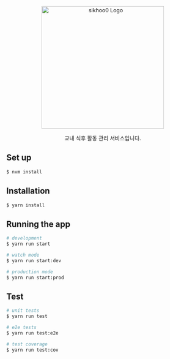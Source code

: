<p align="center">
  <a href="https://sikhoo0.online/" target="blank"><img src="https://github.com/sikhoo0/sikhoo0-server/assets/68471917/408b9f89-d0dd-44e7-969a-e10737f764e3" width="320" alt="sikhoo0 Logo" /></a>
</p>
<p align="center">교내 식후 활동 관리 서비스입니다.</p>
    <p align="center">

## Set up
```bash
$ nvm install
```

## Installation

```bash
$ yarn install
```

## Running the app

```bash
# development
$ yarn run start

# watch mode
$ yarn run start:dev

# production mode
$ yarn run start:prod
```

## Test

```bash
# unit tests
$ yarn run test

# e2e tests
$ yarn run test:e2e

# test coverage
$ yarn run test:cov
```
